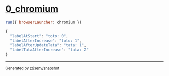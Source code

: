 # [0_chromium](../../preact_refresh.test.mjs#L73)

```js
run({ browserLauncher: chromium })
```

```js
{
  "labelAtStart": "toto: 0",
  "labelAfterIncrease": "toto: 1",
  "labelAfterUpdateTata": "tata: 1",
  "labelTataAfterIncrease": "tata: 2"
}
```

---

<sub>
  Generated by <a href="https://github.com/jsenv/core/tree/main/packages/tooling/snapshot">@jsenv/snapshot</a>
</sub>
